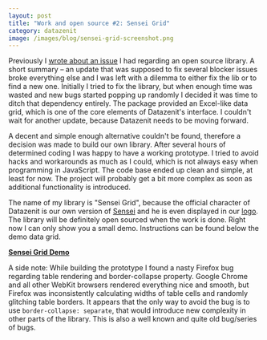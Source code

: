 ```yaml
---
layout: post
title: "Work and open source #2: Sensei Grid"
category: datazenit
image: /images/blog/sensei-grid-screenshot.png
---
```


Previously I [wrote about an issue](http://lauris.github.io/development/2014/08/25/work-and-open-source/) I had regarding an open source library. A short summary – an update that was supposed to fix several blocker issues broke everything else and I was left with a dilemma to either fix the lib or to find a new one. Initially I tried to fix the library, but when enough time was wasted and new bugs started popping up randomly I decided it was time to ditch that dependency entirely. The package provided an Excel-like data grid, which is one of the core elements of Datazenit's interface. I couldn't wait for another update, because Datazenit needs to be moving forward.

<!-- more -->

A decent and simple enough alternative couldn't be found, therefore a decision was made to build our own library. After several hours of determined coding I was happy to have a working prototype. I tried to avoid hacks and workarounds as much as I could, which is not always easy when programming in JavaScript. The code base ended up clean and simple, at least for now. The project will probably get a bit more complex as soon as additional functionality is introduced.

The name of my library is "Sensei Grid", because the official character of Datazenit is our own version of [Sensei](http://en.wikipedia.org/wiki/Sensei) and he is even displayed in our [logo](http://datazenit.com/static/img/datazenit-logo.png). The library will be definitely open sourced when the work is done. Right now I can only show you a small demo. Instructions can be found below the demo data grid.

**[Sensei Grid Demo](http://datazenit.com/static/sensei-grid/)**

A side note: While building the prototype I found a nasty Firefox bug regarding table rendering and border-collapse property. Google Chrome and all other WebKit browsers rendered everything nice and smooth, but Firefox was inconsistently calculating widths of table cells and randomly glitching table borders. It appears that the only way to avoid the bug is to use ``border-collapse: separate``, that would introduce new complexity in other parts of the library. This is also a well known and quite old bug/series of bugs. 



